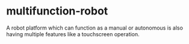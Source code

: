 # multifunction-robot
A robot platform which can function as a manual or autonomous is also having multiple features like a touchscreen operation.
